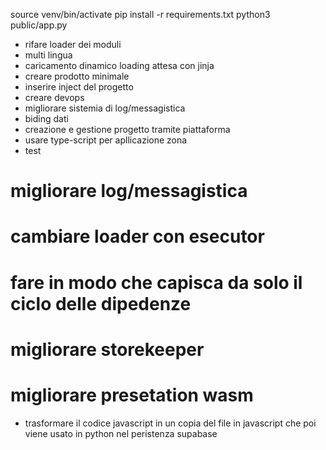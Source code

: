 source venv/bin/activate
pip install -r requirements.txt
python3 public/app.py

- rifare loader dei moduli
- multi lingua
- caricamento dinamico loading attesa con jinja
- creare prodotto minimale
- inserire inject del progetto
- creare devops
- migliorare sistemia di log/messagistica
- biding dati
- creazione e gestione progetto tramite piattaforma
- usare type-script per apllicazione zona
- test


# migliorare log/messagistica
# cambiare loader con esecutor 
# fare in modo che capisca da solo il ciclo delle dipedenze
# migliorare storekeeper
# migliorare presetation wasm

- trasformare il codice javascript in un copia del file in javascript che poi viene usato in python nel peristenza supabase